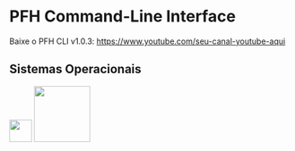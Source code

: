 # PFH Command-Line Interface
Baixe o PFH CLI v1.0.3: https://www.youtube.com/seu-canal-youtube-aqui

## Sistemas Operacionais
<p>
<img src="https://upload.wikimedia.org/wikipedia/commons/thumb/0/0a/Unofficial_Windows_logo_variant_-_2002%E2%80%932012_%28Multicolored%29.svg/170px-Unofficial_Windows_logo_variant_-_2002%E2%80%932012_%28Multicolored%29.svg.png" width="40" height="40" />

<img src="https://upload.wikimedia.org/wikipedia/commons/3/35/Tux.svg" width="100" height="100" />
</p>
